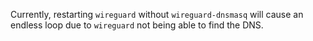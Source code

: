 Currently, restarting `wireguard` without `wireguard-dnsmasq` will cause an endless loop due to `wireguard` not being able to find the DNS.
